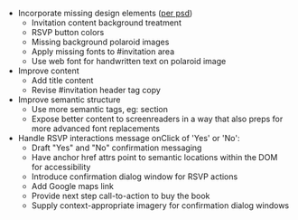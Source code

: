 * Incorporate missing design elements ([per psd](psd/Desktop-Site.psd))
  - Invitation content background treatment
  - RSVP button colors
  - Missing background polaroid images
  - Apply missing fonts to #invitation area
  - Use web font for handwritten text on polaroid image
* Improve content
  - Add title content
  - Revise #invitation header tag copy
* Improve semantic structure
  - Use more semantic tags, eg: section
  - Expose better content to screenreaders in a way that also preps for
    more advanced font replacements
* Handle RSVP interactions message onClick of 'Yes' or 'No':
  - Draft "Yes" and "No" confirmation messaging
  - Have anchor href attrs point to semantic locations within the DOM
    for accessibility
  - Introduce confirmation dialog window for RSVP actions
  - Add Google maps link
  - Provide next step call-to-action to buy the book
  - Supply context-appropriate imagery for confirmation dialog windows

